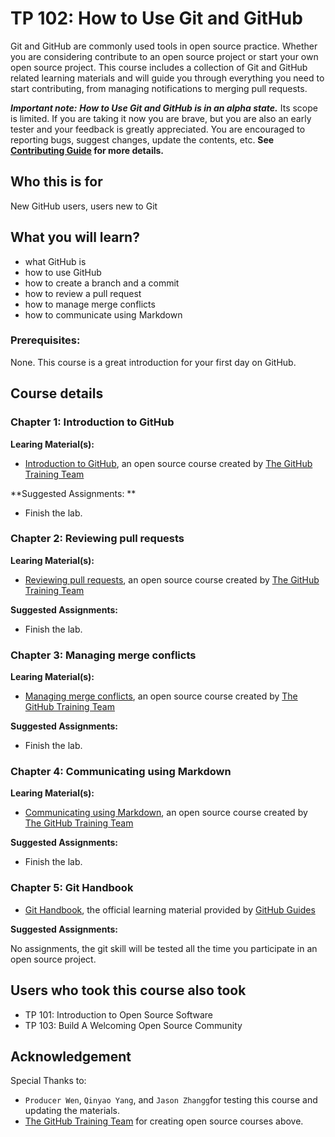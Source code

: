 # TP 102: How to Use Git and GitHub

Git and GitHub are commonly used tools in open source practice. Whether you are considering contribute to an open source project or start your own open source project. This course includes a collection of Git and GitHub related learning materials and will guide you through everything you need to start contributing, from managing notifications to merging pull requests. 

***Important note:*** ***How to Use Git and GitHub is in an alpha
state.*** Its scope is limited. If you are taking it now you
are brave, but you are also an early tester and your feedback is greatly
appreciated. You are encouraged to reporting bugs, suggest changes, update the contents, etc. **See [Contributing Guide](CONTRIBUTING.md) for more details.** 


## Who this is for

New GitHub users, users new to Git

## What you will learn?

* what GitHub is
* how to use GitHub
* how to create a branch and a commit
* how to review a pull request
* how to manage merge conflicts
* how to communicate using Markdown

### Prerequisites:

None. This course is a great introduction for your first day on GitHub.

## Course details

### Chapter 1: Introduction to GitHub

**Learing Material(s):**

* [Introduction to GitHub](https://lab.github.com/githubtraining/introduction-to-github), an open source course created by [The GitHub Training Team](https://lab.github.com/githubtraining)
 
**Suggested Assignments: **

* Finish the lab.

### Chapter 2: Reviewing pull requests

**Learing Material(s):**

* [Reviewing pull requests](https://lab.github.com/githubtraining/reviewing-pull-requests), an open source course created by [The GitHub Training Team](https://lab.github.com/githubtraining)
 
**Suggested Assignments:**

* Finish the lab.

### Chapter 3: Managing merge conflicts

**Learing Material(s):**

* [Managing merge conflicts](https://lab.github.com/githubtraining/managing-merge-conflicts), an open source course created by [The GitHub Training Team](https://lab.github.com/githubtraining)
 
**Suggested Assignments:**

* Finish the lab.

### Chapter 4: Communicating using Markdown

**Learing Material(s):**

* [Communicating using Markdown](https://lab.github.com/githubtraining/communicating-using-markdown), an open source course created by [The GitHub Training Team](https://lab.github.com/githubtraining)
 
**Suggested Assignments:**

* Finish the lab.

### Chapter 5: Git Handbook

* [Git Handbook](https://guides.github.com/introduction/git-handbook/), the official learning material provided by [GitHub Guides](https://guides.github.com/)

**Suggested Assignments:**

No assignments, the git skill will be tested all the time you participate in an open source project.

## Users who took this course also took

* TP 101: Introduction to Open Source Software
* TP 103: Build A Welcoming Open Source Community


## Acknowledgement

Special Thanks to:

* `Producer Wen`, `Qinyao Yang`, and `Jason Zhangg`for testing this course and updating the materials.
* [The GitHub Training Team](https://lab.github.com/githubtraining) for creating open source courses above.